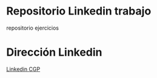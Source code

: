 # Repositorio Linkedin trabajo
repositorio ejercicios

# Dirección Linkedin
[Linkedin CGP](https://www.linkedin.com/in/cristian-gonzalez-plaza-android-developer/)
